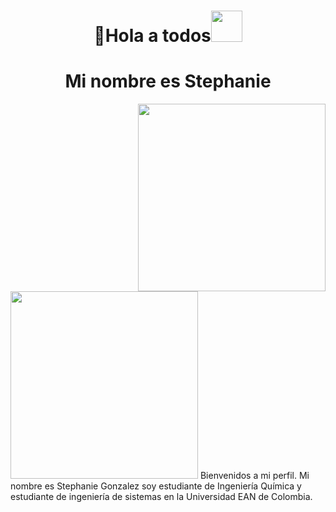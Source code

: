 <h1 align="center">👋Hola a todos<img src="https://i.pinimg.com/originals/6d/cd/94/6dcd94c7c4bf4800648ef7cbe0113c33.gif" width="50px"></h1>
<h1 align="center">Mi nombre es Stephanie</h1>
<img align="right" src="https://assets.website-files.com/60dc8648f349eb6762db8d52/60e4600d6b787b48d07168eb_process-2.gif" width="300px" height="300px" />
<img align="rigth" src="https://www.academiavirtual.ang.edu.ec/pluginfile.php/607664/course/overviewfiles/quimica.gif" width="300px" height="300px" />
Bienvenidos a mi perfil. Mi nombre es Stephanie Gonzalez soy estudiante de Ingeniería Química y estudiante de ingeniería de sistemas en la Universidad EAN de Colombia. 




